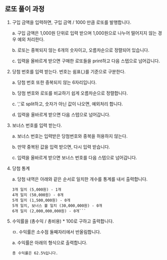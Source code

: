 ## 로또 풀이 과정

1. 구입 금액을 입력하면, 구입 금액 / 1000 만큼 로또를 발행합니다.

   a. 구입 금액은 1,000원 단위로 입력 받으며 1,000원으로 나누어 떨어지지 않는 경우 예외 처리한다.

   b. 로또는 중복되지 않는 6개의 숫자이고, 오름차순으로 정렬되어 있습니다.

   c. 입력을 올바르게 받으면 구매한 로또들을 print하고 다음 스텝으로 넘어갑니다.

2. 당첨 번호를 입력 받는다. 번호는 쉼표(,)를 기준으로 구분한다.

   a. 당첨 번호 또한 중복되지 않는 6자리입니다.

   b. 당첨 번호와 로또를 비교하기 쉽게 오름차순으로 정렬합니다.

   c. ','로 split하고, 숫자가 아닌 값이 나오면, 예외처리 합니다.

   d. 입력을 올바르게 받으면 다음 스텝으로 넘어갑니다.

3. 보너스 번호를 입력 받는다.

   a. 보너스 번호는 입력받은 당첨번호와 중복을 허용하지 않는다.

   b. 만약 중복된 값을 입력 받으면, 다시 입력 받습니다.

   c. 입력을 올바르게 받으면 보너스 번호를 다음 스텝으로 넘어갑니다.

4. 당첨 통계

   a. 당첨 내역은 아래와 같은 순서로 일치한 개수를 통계를 내서 출력합니다.

   ````
   3개 일치 (5,000원) - 1개
   4개 일치 (50,000원) - 0개
   5개 일치 (1,500,000원) - 0개
   5개 일치, 보너스 볼 일치 (30,000,000원) - 0개
   6개 일치 (2,000,000,000원) - 0개```
   ````

5. 수익률을 (총수익 / 총비용) \* 100로 구하고 출력합니다.

   ㅁ. 수익률은 소수점 둘째자리에서 반올림합니다.

   a. 수익률은 아래의 형식으로 출력합니다.

   ```
   총 수익률은 62.5%입니다.
   ```
